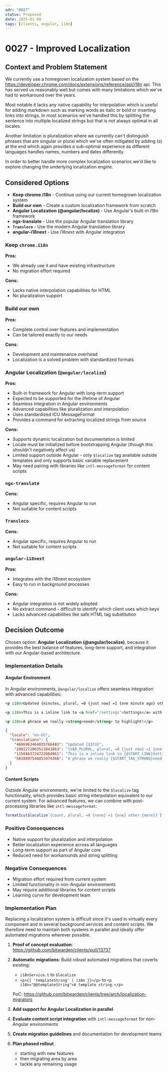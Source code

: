 ```yaml
---
adr: "0027"
status: Proposed
date: 2025-01-08
tags: [clients, angular, i18n]
---
```


# 0027 - Improved Localization

<AdrTable frontMatter={frontMatter}></AdrTable>

## Context and Problem Statement

We currently use a homegrown localization system based on the
https://developer.chrome.com/docs/extensions/reference/api/i18n api. This has served us reasonably
well but comes with many limitations which we've had to workaround over the years.

Most notable it lacks any native capability for interpolation which is useful for adding markdown
such as marking words as italic or bold or inserting links into strings. In most scenarios we've
handled this by splitting the sentence into multiple localized strings but that is not always
optimal in all locales.

Another limitation is pluralization where we currently can't distinguish phrases that are singular
or plural which we've often mitigated by adding (s) at the end which again provides a sub-optimal
experience as different languages handles names, numbers and dates differently.

In order to better handle more complex localization scenarios we'd like to explore changing the
underlying localization engine.

## Considered Options

- **Keep chrome.i18n** - Continue using our current homegrown localization system
- **Build our own** - Create a custom localization framework from scratch
- **Angular Localization (@angular/localize)** - Use Angular's built-in i18n framework
- **ngx-translate** - Use the popular Angular translation library
- **`Transloco`** - Use the modern Angular translation library
- **angular-i18next** - Use i18next with Angular integration

### Keep `chrome.i18n`

**Pros:**

- We already use it and have existing infrastructure
- No migration effort required

**Cons:**

- Lacks native interpolation capabilities for HTML
- No pluralization support

### Build our own

**Pros:**

- Complete control over features and implementation
- Can be tailored exactly to our needs

**Cons:**

- Development and maintenance overhead
- Localization is a solved problem with standardized formats

### Angular Localization (`@angular/localize`)

**Pros:**

- Built-in framework for Angular with long-term support
- Expected to be supported for the lifetime of Angular
- Seamless integration in Angular environments
- Advanced capabilities like pluralization and interpolation
- Uses standardized ICU MessageFormat
- Provides a command for extracting localized strings from source

**Cons:**

- Supports dynamic localization but documentation is limited
- Locale must be initialized before bootstrapping Angular (though this shouldn't negatively affect
  us)
- Limited support outside Angular - only `$localize` tag available outside templates and only
  supports basic variable replacement
- May need pairing with libraries like `intl-messageformat` for content scripts

### `ngx-translate`

**Cons:**

- Angular specific, requires Angular to run
- Not suitable for content scripts

### `Transloco`

**Cons:**

- Angular specific, requires Angular to run
- Not suitable for content scripts

### `angular-i18next`

**Pros:**

- Integrates with the i18next ecosystem
- Easy to run in background processes

**Cons:**

- Angular integration is not widely adopted
- No extract command - difficult to identify which client uses which keys
- Lacks advanced capabilities like safe HTML tag substitution

## Decision Outcome

Chosen option: **Angular Localization (@angular/localize)**, because it provides the best balance of
features, long-term support, and integration with our Angular-based architecture.

### Implementation Details

#### Angular Environment

In Angular environments, `@angular/localize` offers seamless integration with advanced capabilities:

```html
<p i18n>Updated {minutes, plural, =0 {just now} =1 {one minute ago} other {{{ 5 }} minutes ago}}</p>

<p i18n>This is a inline link to <a href="/settings">Settings</a> with text before and after.</p>

<p i18n>A phrase we really <strong>need</strong> to highlight!</p>
```

```json
{
  "locale": "en-US",
  "translations": {
    "4606963464835766483": "Updated {$ICU}",
    "2002272803511843863": "{VAR_PLURAL, plural, =0 {just now} =1 {one minute ago} other {{INTERPOLATION} minutes ago}}",
    "1150463724722084961": "This is a inline link to {$START_LINK}Settings{$CLOSE_LINK} with text before and after.",
    "5010897546053474360": "A phrase we really {$START_TAG_STRONG}need{$CLOSE_TAG_STRONG} to highlight!"
  }
}
```

#### Content Scripts

Outside Angular environments, we're limited to the `$localize` tag functionality, which provides
basic string interpolation equivalent to our current system. For advanced features, we can combine
with post-processing libraries like `intl-messageformat`:

```typescript
formatIcu($localize`{count, plural, =0 {none} =1 {one} other {more}}`);
```

### Positive Consequences

- Native support for pluralization and interpolation
- Better localization experience across all languages
- Long-term support as part of Angular core
- Reduced need for workarounds and string splitting

### Negative Consequences

- Migration effort required from current system
- Limited functionality in non-Angular environments
- May require additional libraries for content scripts
- Learning curve for development team

### Implementation Plan

Replacing a localization system is difficult since it's used in virtually every component and in
several background services and content scripts. We therefore need to maintain both systems in
parallel and ideally offer automated migrations wherever possible.

1. **Proof of concept evaluation**: https://github.com/bitwarden/clients/pull/13737
2. **Automatic migrations**: Build robust automated migrations that coverts existing:

   - `i18nService.t` to `$localize`
   - `<p>{{ 'templateString' | i18n }}</p>` to `<p i18n="@@templateString">A template string.</p>`

   PoC: https://github.com/bitwarden/clients/tree/arch/localization-migrators

3. **Add support for Angular Localization in parallel**
4. **Evaluate content script integration** with `intl-messageformat` for non-Angular environments
5. **Create migration guidelines** and documentation for development teams
6. **Plan phased rollout**
   - starting with new features
   - then migrating area by area
   - tackle any remaining usage
